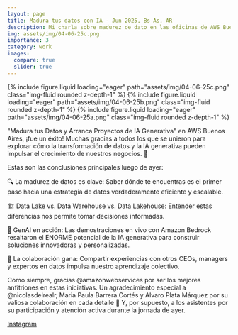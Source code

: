 ```yaml
---
layout: page
title: Madura tus datos con IA - Jun 2025, Bs As, AR
description: Mi charla sobre madurez de dato en las oficinas de AWS Buenos Aires, Argentina, 4 de junio de 2025
img: assets/img/04-06-25c.png
importance: 3
category: work
images:
  compare: true
  slider: true
---
```


<swiper-container keyboard="true" navigation="true" pagination="true" pagination-clickable="true" pagination-dynamic-bullets="true" rewind="true">
  <swiper-slide>{% include figure.liquid loading="eager" path="assets/img/04-06-25c.png" class="img-fluid rounded z-depth-1" %}</swiper-slide>
  <swiper-slide>{% include figure.liquid loading="eager" path="assets/img/04-06-25b.png" class="img-fluid rounded z-depth-1" %}</swiper-slide>
    <swiper-slide>{% include figure.liquid loading="eager" path="assets/img/04-06-25a.png" class="img-fluid rounded z-depth-1" %}</swiper-slide>
</swiper-container>

"Madura tus Datos y Arranca Proyectos de IA Generativa" en AWS Buenos Aires, ¡fue un éxito! Muchas gracias a todos los que se unieron para explorar cómo la transformación de datos y la IA generativa pueden impulsar el crecimiento de nuestros negocios. 🚀

Estas son las conclusiones principales luego de ayer:

🔍 La madurez de datos es clave: Saber dónde te encuentras es el primer paso hacia una estrategia de datos verdaderamente eficiente y escalable.

🏗️ Data Lake vs. Data Warehouse vs. Data Lakehouse: Entender estas diferencias nos permite tomar decisiones informadas.

🤖 GenAI en acción: Las demostraciones en vivo con Amazon Bedrock resaltaron el ENORME potencial de la IA generativa para construir soluciones innovadoras y personalizadas.

🤝 La colaboración gana: Compartir experiencias con otros CEOs, managers y expertos en datos impulsa nuestro aprendizaje colectivo.

Como siempre, gracias @amazonwebservices por ser los mejores anfitriones en estas iniciativas. Un agradecimiento especial a @nicolasdelrealr, Maria Paula Barrera Cortés y Alvaro Plata Márquez por su valiosa colaboración en cada detalle 👏 Y, por supuesto, a los asistentes por su participación y atención activa durante la jornada de ayer.

[Instagram](https://www.instagram.com/teracloud.io/p/C-nP75OCW8h/?img_index=1)
